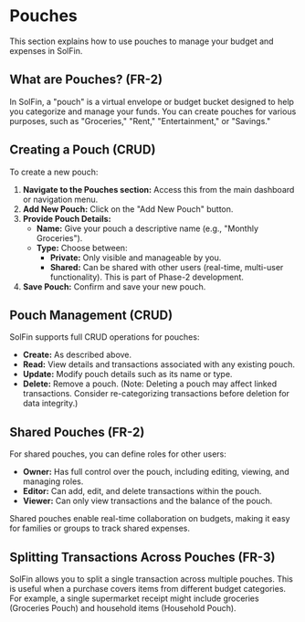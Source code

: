 # Pouches

This section explains how to use pouches to manage your budget and expenses in SolFin.

## What are Pouches? (FR-2)

In SolFin, a "pouch" is a virtual envelope or budget bucket designed to help you categorize and manage your funds. You can create pouches for various purposes, such as "Groceries," "Rent," "Entertainment," or "Savings."

## Creating a Pouch (CRUD)

To create a new pouch:

1.  **Navigate to the Pouches section:** Access this from the main dashboard or navigation menu.
2.  **Add New Pouch:** Click on the "Add New Pouch" button.
3.  **Provide Pouch Details:**
    *   **Name:** Give your pouch a descriptive name (e.g., "Monthly Groceries").
    *   **Type:** Choose between:
        *   **Private:** Only visible and manageable by you.
        *   **Shared:** Can be shared with other users (real-time, multi-user functionality). This is part of Phase-2 development.
4.  **Save Pouch:** Confirm and save your new pouch.

## Pouch Management (CRUD)

SolFin supports full CRUD operations for pouches:

*   **Create:** As described above.
*   **Read:** View details and transactions associated with any existing pouch.
*   **Update:** Modify pouch details such as its name or type.
*   **Delete:** Remove a pouch. (Note: Deleting a pouch may affect linked transactions. Consider re-categorizing transactions before deletion for data integrity.)

## Shared Pouches (FR-2)

For shared pouches, you can define roles for other users:

*   **Owner:** Has full control over the pouch, including editing, viewing, and managing roles.
*   **Editor:** Can add, edit, and delete transactions within the pouch.
*   **Viewer:** Can only view transactions and the balance of the pouch.

Shared pouches enable real-time collaboration on budgets, making it easy for families or groups to track shared expenses.

## Splitting Transactions Across Pouches (FR-3)

SolFin allows you to split a single transaction across multiple pouches. This is useful when a purchase covers items from different budget categories. For example, a single supermarket receipt might include groceries (Groceries Pouch) and household items (Household Pouch).